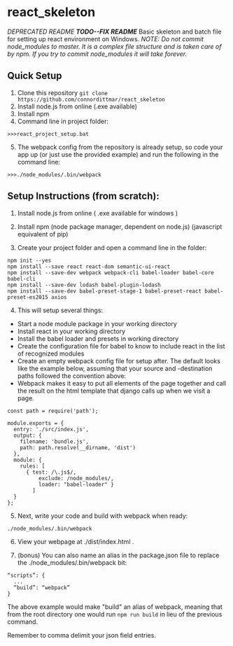 # react_skeleton
*DEPRECATED README*    ***TODO--FIX README***
Basic skeleton and batch file for setting up react environment on Windows.
*NOTE: Do not commit node_modules to master. It is a complex file structure and is taken care of by npm. If you try to commit node_modules it will take forever.*

## Quick Setup
1. Clone this repository
```git clone https://github.com/connordittmar/react_skeleton```
2. Install node.js from online (.exe available)
3. Install npm
4. Command line in project folder:
```
>>>react_project_setup.bat
```
5. The webpack config from the repository is already setup, so code your app up (or just use the provided example) and run the following in the command line:
```
>>>./node_modules/.bin/webpack
```

## Setup Instructions (from scratch):
1. Install node.js from online ( .exe available for windows )

2. Install npm (node package manager, dependent on node.js) (javascript equivalent of pip)

3. Create your project folder and open a command line in the folder:
```
npm init --yes
npm install --save react react-dom semantic-ui-react
npm install --save-dev webpack webpack-cli babel-loader babel-core babel-cli
npm install --save-dev lodash babel-plugin-lodash
npm install --save-dev babel-preset-stage-1 babel-preset-react babel-preset-es2015 axios

```
4. This will setup several things:
- Start a node module package in your working directory
- Install react in your working directory
- Install the babel loader and presets in working directory
- Create the configuration file for babel to know to include react in the list of recognized modules
- Create an empty webpack config file for setup after. The default looks like the example below, assuming that your source and -destination paths followed the convention above:
- Webpack makes it easy to put all elements of the page together and call the result on the html template that django calls up when we visit a page.
```
const path = require('path');

module.exports = {
  entry: './src/index.js',
  output: {
    filename: 'bundle.js',
    path: path.resolve(__dirname, 'dist')
  },
  module: {
    rules: [
      { test: /\.js$/,
          exclude: /node_modules/,
          loader: "babel-loader" }
        ]
  }
};
```
5. Next, write your code and build with webpack when ready:
```
./node_modules/.bin/webpack
```
6. View your webpage at ./dist/index.html .

7. (bonus) You can also name an alias in the package.json file to replace the ./node_modules/.bin/webpack bit:
```
“scripts”: {
  ...
  “build”: “webpack”
}
```
The above example would make "build" an alias of webpack, meaning that from the root directory one would run ```npm run build``` in lieu of the previous command.

Remember to comma delimit your json field entries.
